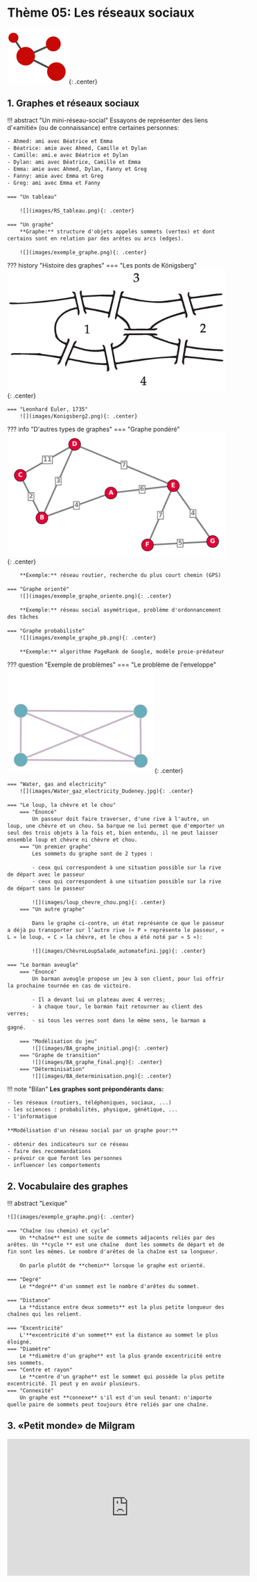 # Thème 05: Les réseaux sociaux

 ![](../images/logo_RS.png){: .center} 


## 1. Graphes et réseaux sociaux

!!! abstract "Un mini-réseau-social"
    Essayons de représenter des liens d'«amitié» (ou de connaissance) entre certaines personnes:

    - Ahmed: ami avec Béatrice et Emma
	- Béatrice: amie avec Ahmed, Camille et Dylan
	- Camille: ami.e avec Béatrice et Dylan
	- Dylan: ami avec Béatrice, Camille et Emma
	- Emma: amie avec Ahmed, Dylan, Fanny et Greg
	- Fanny: amie avec Emma et Greg
	- Greg: ami avec Emma et Fanny

    === "Un tableau"

        ![](images/RS_tableau.png){: .center} 

    === "Un graphe"
        **Graphe:** structure d'objets appelés sommets (vertex) et dont certains sont en relation par des arêtes ou arcs (edges).

        ![](images/exemple_graphe.png){: .center} 


??? history "Histoire des graphes"
    === "Les ponts de Königsberg"
        ![](images/Konigsberg1.png){: .center} 

    === "Leonhard Euler, 1735"
        ![](images/Konigsberg2.png){: .center} 


??? info "D'autres types de graphes"
    === "Graphe pondéré"
        ![](images/exemple_graphe_pondere.png){: .center}

        **Exemple:** réseau routier, recherche du plus court chemin (GPS)

    === "Graphe orienté"
        ![](images/exemple_graphe_oriente.png){: .center}

        **Exemple:** réseau social asymétrique, problème d'ordonnancement des tâches

    === "Graphe probabiliste"
        ![](images/exemple_graphe_pb.png){: .center}

        **Exemple:** algorithme PageRank de Google, modèle proie-prédateur

??? question "Exemple de problèmes"
    === "Le problème de l'enveloppe"
        ![](images/enveloppe1.png){: .center} 

    === "Water, gas and electricity"
        ![](images/Water_gaz_electricity_Dudeney.jpg){: .center} 
    
    === "Le loup, la chèvre et le chou"
        === "Énoncé"
            Un passeur doit faire traverser, d'une rive à l'autre, un loup, une chèvre et un chou. Sa barque ne lui permet que d'emporter un seul des trois objets à la fois et, bien entendu, il ne peut laisser ensemble loup et chèvre ni chèvre et chou.
        === "Un premier graphe"
            Les sommets du graphe sont de 2 types :
            
            - ceux qui correspondent à une situation possible sur la rive de départ avec le passeur
            - ceux qui correspondent à une situation possible sur la rive de départ sans le passeur

            ![](images/loup_chevre_chou.png){: .center} 
        === "Un autre graphe"

            Dans le graphe ci-contre, un état représente ce que le passeur a déjà pu transporter sur l’autre rive (« P » représente le passeur, « L » le loup, « C » la chèvre, et le chou a été noté par « S »):

            ![](images/ChèvreLoupSalade_automatefini.jpg){: .center} 

    === "Le barman aveugle"
        === "Énoncé"
            Un barman aveugle propose un jeu à son client, pour lui offrir la prochaine tournée en cas de victoire.

            - Il a devant lui un plateau avec 4 verres;
            - à chaque tour, le barman fait retourner au client des verres;
            - si tous les verres sont dans le même sens, le barman a gagné.

        === "Modélisation du jeu"
            ![](images/BA_graphe_initial.png){: .center} 
        === "Graphe de transition"
            ![](images/BA_graphe_final.png){: .center} 
        === "Déterminisation"
            ![](images/BA_determinisation.png){: .center} 



!!! note "Bilan"
    **Les graphes sont prépondérants dans:**

    - les réseaux (routiers, téléphoniques, sociaux, ...)
    - les sciences : probabilités, physique, génétique, ...
    - l'informatique

    **Modélisation d'un réseau social par un graphe pour:**

    - obtenir des indicateurs sur ce réseau
    - faire des recommandations
    - prévoir ce que feront les personnes
    - influencer les comportements

## 2. Vocabulaire des graphes

!!! abstract "Lexique"

    ![](images/exemple_graphe.png){: .center} 

    === "Chaîne (ou chemin) et cycle"
        Un **chaîne** est une suite de sommets adjacents reliés par des arêtes. Un **cycle ** est une chaîne  dont les sommets de départ et de fin sont les mêmes. Le nombre d'arêtes de la chaîne est sa longueur.

        On parle plutôt de **chemin** lorsque le graphe est orienté.

    === "Degré"
        Le **degré** d'un sommet est le nombre d'arêtes du sommet.

    === "Distance"
        La **distance entre deux sommets** est la plus petite longueur des chaînes qui les relient.
         
    === "Excentricité"
        L'**excentricité d'un sommet** est la distance au sommet le plus éloigné.
    === "Diamètre"
        Le **diamètre d'un graphe** est la plus grande excentricité entre ses sommets.
    === "Centre et rayon"
        Le **centre d'un graphe** est le sommet qui possède la plus petite excentricité. Il peut y en avoir plusieurs.
    === "Connexité"
        Un graphe est **connexe** s'il est d'un seul tenant: n'importe quelle paire de sommets peut toujours être reliés par une chaîne.

## 3. «Petit monde» de Milgram


<p align="center">
<iframe width="560" height="315" src="https://www.youtube.com/embed/gOiIQ0qGiCc" title="YouTube video player" frameborder="0" allow="accelerometer; autoplay; clipboard-write; encrypted-media; gyroscope; picture-in-picture" allowfullscreen></iframe>
</p>
